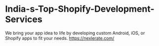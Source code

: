 # India-s-Top-Shopify-Development-Services
We bring your app idea to life by developing custom Android, iOS, or Shopify apps to fit your needs. https://nexlerate.com/
